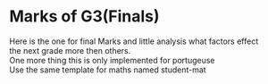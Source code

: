 # Marks of G3(Finals)
Here is the one for final Marks and little analysis what factors effect<br>
the next grade more then others.<br>
One more thing this is only implemented for portugeuse<br>
Use the same template for maths named student-mat<br>
